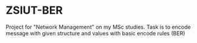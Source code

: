 # ZSIUT-BER
Project for "Network Management" on my MSc studies. Task is to encode message with given structure and values with basic encode rules (BER)
